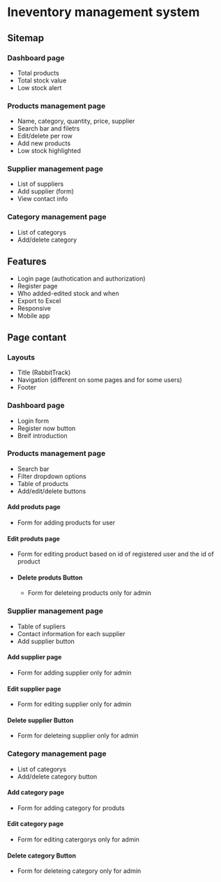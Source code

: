 # Ineventory management system 

## Sitemap

### Dashboard page
 - Total products
 - Total stock value 
 - Low stock alert

### Products management page 
 - Name, category, quantity, price, supplier 
 - Search bar and filetrs
 - Edit/delete per row
 - Add new products
 - Low stock highlighted

### Supplier management page
 - List of suppliers
 - Add supplier (form)
 - View contact info

### Category management page
 - List of categorys
 - Add/delete category

## Features 
 - Login page (authotication and authorization)
 - Register page
 - Who added-edited stock and when
 - Export to Excel
 - Responsive
 - Mobile app

## Page contant

### Layouts
 - Title (RabbitTrack)
 - Navigation (different on some pages and for some users)
 - Footer

### Dashboard page
 - Login form
 - Register now button 
 - Breif introduction

### Products management page 
 - Search bar
 - Filter dropdown options
 - Table of products
 - Add/edit/delete buttons

#### Add produts page
   - Form for adding products for user

#### Edit produts page
   - Form for editing product based on id of registered user and the id of product

- #### Delete produts Button
   - Form for deleteing products only for admin

### Supplier management page
 - Table of supliers
 - Contact information for each supplier
 - Add supplier button

#### Add supplier page
   - Form for adding supplier only for admin

#### Edit supplier page
   - Form for editing supplier only for admin

#### Delete supplier Button
   - Form for deleteing supplier only for admin

### Category management page
 - List of categorys
 - Add/delete category button

#### Add category page
   - Form for adding category for produts 

#### Edit category page
   - Form for editing catergorys only for admin

#### Delete category Button
   - Form for deleteing category only for admin